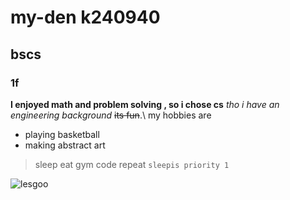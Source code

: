 # my-den k240940
## bscs
### 1f

**I enjoyed math and problem solving , so i chose cs**
_tho i have an engineering background_
~~its fun~~.\ 
my hobbies are 
- playing basketball 
- making abstract art


>sleep eat gym code repeat
```sleepis priority 1```


![lesgoo](https://encrypted-tbn0.gstatic.com/images?q=tbn:ANd9GcQCKCxvZRlVyuACp33wqwTZNo9FiY2E4Mv2-Bf0bhPfcaJHl4sfTNO-vtjVTSL9FRxgw_w&usqp=CAU)

